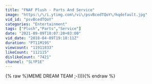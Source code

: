 ```yaml
---
title: "FNAF Plush - Parts And Service"
image: "https:\/\/i.ytimg.com\/vi\/psvBcedTQoY\/hqdefault.jpg"
vid_id: "psvBcedTQoY"
categories: "Entertainment"
tags: ["Plush","Parts","Service"]
date: "2021-09-09T10:07:20+03:00"
vid_date: "2018-04-09T19:18:11Z"
duration: "PT11M19S"
viewcount: "11911833"
likeCount: "112115"
dislikeCount: "7421"
channel: "SLYP1E"
---
```

{% raw %}MEME DREAM TEAM ;-)))){% endraw %}
